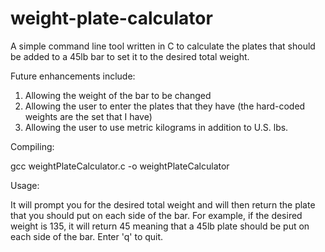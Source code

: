 # weight-plate-calculator

A simple command line tool written in C to calculate the plates that should be added to a 45lb bar to set it to the desired total weight.

Future enhancements include:

1. Allowing the weight of the bar to be changed
2. Allowing the user to enter the plates that they have (the hard-coded weights are the set that I have)
3. Allowing the user to use metric kilograms in addition to U.S. lbs.

Compiling:

gcc weightPlateCalculator.c -o weightPlateCalculator

Usage:

It will prompt you for the desired total weight and will then return the plate that you should put on each side of the bar. For example, if the desired weight is 135, it will return 45 meaning that a 45lb plate should be put on each side of the bar. Enter 'q' to quit.
